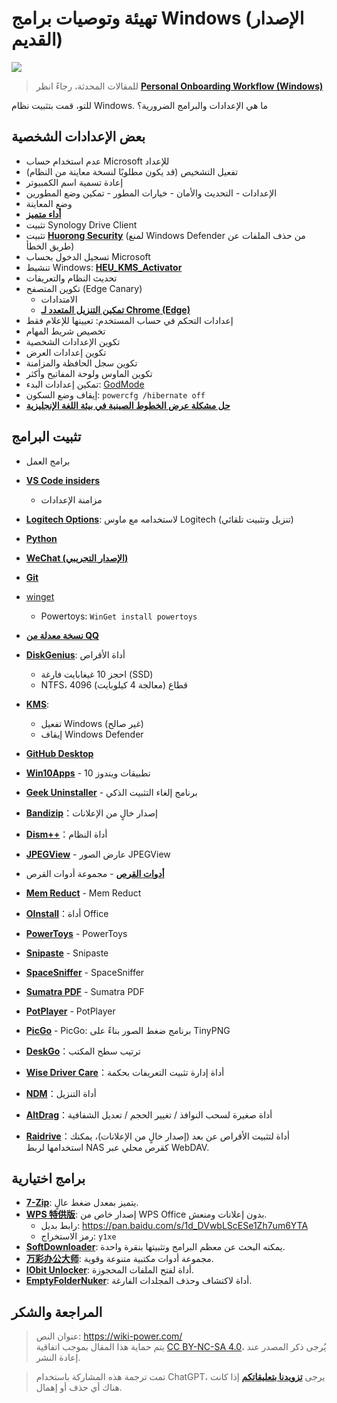 # تهيئة وتوصيات برامج Windows (الإصدار القديم)

![](https://media.wiki-power.com/img/20210117142759.jpg)

> للمقالات المحدثة، رجاءً انظر [**Personal Onboarding Workflow (Windows)**](https://wiki-power.com/Personal_Onboarding_Workflow_%28Windows%29/)

للتو، قمت بتثبيت نظام Windows. ما هي الإعدادات والبرامج الضرورية؟

## بعض الإعدادات الشخصية

- عدم استخدام حساب Microsoft للإعداد
- تفعيل التشخيص (قد يكون مطلوبًا لنسخة معاينة من النظام)
- إعادة تسمية اسم الكمبيوتر
- الإعدادات - التحديث والأمان - خيارات المطور - تمكين وضع المطورين
- وضع المعاينة
- [**أداء متميز**](https://bobi.site/archives/875)
- تثبيت Synology Drive Client
- تثبيت [**Huorong Security**](https://www.huorong.cn/) (لمنع Windows Defender من حذف الملفات عن طريق الخطأ)
- تسجيل الدخول بحساب Microsoft
- تنشيط Windows: [**HEU_KMS_Activator**](https://github.com/zbezj/HEU_KMS_Activator)
- تحديث النظام والتعريفات
- تكوين المتصفح (Edge Canary)
  - الامتدادات
  - [**تمكين التنزيل المتعدد لـ Chrome (Edge)**](https://wiki-power.com/%E5%BC%80%E5%90%AFChrome%EF%BC%88Edge%EF%BC%89%E5%A4%9A%E7%BA%BF%E7%A8%8B%E4%B8%8B%E8%BD%BD)
- إعدادات التحكم في حساب المستخدم: تعيينها للإعلام فقط
- تخصيص شريط المهام
- تكوين الإعدادات الشخصية
- تكوين إعدادات العرض
- تكوين سجل الحافظة والمزامنة
- تكوين الماوس ولوحة المفاتيح وأكثر
- تمكين إعدادات البدء: [GodMode](https://github.com/linyuxuanlin/File-host/tree/main/software/GodMode.lnk)
- إيقاف وضع السكون: `powercfg /hibernate off`
- [**حل مشكلة عرض الخطوط الصينية في بيئة اللغة الإنجليزية**](https://blog.csdn.net/amoscn/article/details/106224359)

## تثبيت البرامج

- برامج العمل
- [**VS Code insiders**](https://code.visualstudio.com/docs/?dv=win64&build=insiders)
  - مزامنة الإعدادات
- [**Logitech Options**](https://www.logitech.com.cn/zh-cn/product/options): لاستخدامه مع ماوس Logitech (تنزيل وتثبيت تلقائي)
- [**Python**](https://www.microsoft.com/zh-cn/p/python-39/9p7qfqmjrfp7?rtc=1&activetab=pivot:overviewtab)
- [**WeChat (الإصدار التجريبي)**](https://dldir1.qq.com/weixin/Windows/Beta/WeChatBeta.exe)
- [**Git**](https://git-scm.com/downloads)
- [winget](https://www.microsoft.com/zh-cn/p/app-installer/9nblggh4nns1?ocid=9nblggh4nns1_ORSEARCH_Bing&rtc=2&activetab=pivot:overviewtab)
  - Powertoys: `WinGet install powertoys`
- [**نسخة معدلة من QQ**](https://github.com/linyuxuanlin/File-host/blob/main/software/QQ%209.4.2.27666%20Lite-20210118%20by%20flighty-Q.exe)

- [**DiskGenius**](https://www.diskgenius.cn/download.php): أداة الأقراص

  - احجز 10 غيغابايت فارغة (SSD)
  - NTFS، 4096 قطاع (معالجة 4 كيلوبايت)

- [**KMS**](https://github.com/linyuxuanlin/File-host/tree/main/software/KMS.exe):

  - تفعيل Windows (غير صالح)
  - إيقاف Windows Defender

- [**GitHub Desktop**](https://desktop.github.com)

- [**Win10Apps**](https://github.com/linyuxuanlin/File-host/tree/main/software/Win10Apps.exe) - تطبيقات ويندوز 10
- [**Geek Uninstaller**](https://github.com/linyuxuanlin/File-host/tree/main/software/geekuninstaller.exe) - برنامج إلغاء التثبيت الذكي
- [**Bandizip**](https://github.com/linyuxuanlin/File-host/tree/main/software/Bandizip.exe)：إصدار خالٍ من الإعلانات
- [**Dism++**](https://www.chuyu.me/zh-Hans/)：أداة النظام
- [**JPEGView**](https://github.com/linyuxuanlin/File-host/tree/main/software/JPEGView64.zip) - عارض الصور JPEGView
- [**أدوات القرص**](http://www.kbtool.cn/down.php) - مجموعة أدوات القرص
- [**Mem Reduct**](https://github.com/henrypp/memreduct/releases) - Mem Reduct
- [**OInstall**](https://github.com/linyuxuanlin/File-host/tree/main/software/OInstall.exe)：أداة Office
- [**PowerToys**](https://github.com/microsoft/PowerToys/releases/) - PowerToys
- [**Snipaste**](https://zh.snipaste.com/download.html) - Snipaste
- [**SpaceSniffer**](https://github.com/linyuxuanlin/File-host/tree/main/software/SpaceSniffer.exe) - SpaceSniffer
- [**Sumatra PDF**](https://www.sumatrapdfreader.org/download-free-pdf-viewer.html) - Sumatra PDF
- [**PotPlayer**](https://daumpotplayer.com/download/) - PotPlayer
- [**PicGo**](https://github.com/Molunerfinn/PicGo/releases/tag/v2.3.0-beta.4) - PicGo: برنامج ضغط الصور بناءً على TinyPNG
- [**DeskGo**](https://pm.myapp.com/invc/xfspeed/qqpcmgr/data/DeskGo_2_9_1051_127_lite.exe)：ترتيب سطح المكتب
- [**Wise Driver Care**](https://github.com/linyuxuanlin/File-host/blob/main/software/Wise%20Driver%20Care.zip)：أداة إدارة تثبيت التعريفات بحكمة
- [**NDM**](https://www.neatdownloadmanager.com/index.php/en/)：أداة التنزيل
- [**AltDrag**](https://github.com/linyuxuanlin/File-host/tree/main/software/AltDrag.exe)：أداة صغيرة لسحب النوافذ / تغيير الحجم / تعديل الشفافية
- [**Raidrive**](https://github.com/linyuxuanlin/File-host/blob/main/software/raidrive-2020-6-80.exe)：أداة لتثبيت الأقراص عن بعد (إصدار خالٍ من الإعلانات)، يمكنك استخدامها لربط NAS كقرص محلي عبر WebDAV.

## برامج اختيارية

- [**7-Zip**](https://github.com/linyuxuanlin/File-host/tree/main/software/7z.exe): يتميز بمعدل ضغط عالٍ.
- [**WPS 特供版**](http://wpspro.support.wps.cn/gov/guangdong/chaozhou/installation/WPS%20Office%202019%20%E4%B8%93%E4%B8%9A%E7%89%88%EF%BC%88潮州市党政机关单位%EF%BC%89.exe): إصدار خاص من WPS Office بدون إعلانات ومنعش.
  - رابط بديل: https://pan.baidu.com/s/1d_DVwbLScESe1Zh7um6YTA
  - رمز الاستخراج: `y1xe`
- [**SoftDownloader**](https://github.com/linyuxuanlin/File-host/tree/main/software/SoftDownloader.zip): يمكنه البحث عن معظم البرامج وتثبيتها بنقرة واحدة.
- [**万彩办公大师**](https://github.com/linyuxuanlin/File-host/tree/main/software/OfficeBox.zip): مجموعة أدوات مكتبية متنوعة وقوية.
- [**IObit Unlocker**](https://github.com/linyuxuanlin/File-host/tree/main/software/IObit_Unlocker.exe): أداة لفتح الملفات المحجوزة.
- [**EmptyFolderNuker**](https://github.com/linyuxuanlin/File-host/tree/main/software/EmptyFolderNuker.exe): أداة لاكتشاف وحذف المجلدات الفارغة.

## المراجعة والشكر

> عنوان النص: <https://wiki-power.com/>  
> يتم حماية هذا المقال بموجب اتفاقية [CC BY-NC-SA 4.0](https://creativecommons.org/licenses/by/4.0/deed.zh)، يُرجى ذكر المصدر عند إعادة النشر.

> تمت ترجمة هذه المشاركة باستخدام ChatGPT، يرجى [**تزويدنا بتعليقاتكم**](https://github.com/linyuxuanlin/Wiki_MkDocs/issues/new) إذا كانت هناك أي حذف أو إهمال.
